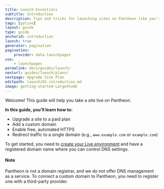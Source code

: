 ```yaml
---
title: Launch Essentials
subtitle: Introduction
description: Tips and tricks for launching sites on Pantheon like you're in a 55-foot tall jungle-walking robot exoskeleton, killin it.
tags: [golive]
layout: guide
type: guide
anchorid: introduction
launch: true
generator: pagination
pagination:
    provider: data.launchpages
use:
    - launchpages
permalink: docs/guides/launch/
nexturl: guides/launch/plans/
nextpage: Upgrade Site Plan
editpath: launch/01-introduction.md
image: getting-started-Largethumb
---
```

Welcome! This guide will help you take a site live on Pantheon.

**In this guide, you’ll learn how to:**

* Upgrade a site to a paid plan
* Add a custom domain
* Enable free, automated HTTPS
* Redirect traffic to a single domain (e.g., `www.example.com` or `example.com`)

To get started, you need to [create your Live environment](/docs/guides/getting-started/create-test-live/) and have a registered domain name where you can control DNS settings.

<div class="alert alert-info">
<h4 class="info">Note</h4>
Pantheon is not a domain registrar, and we do not offer DNS management as a service. To connect a custom domain to Pantheon, you need to register one with a third-party provider.
</div>
